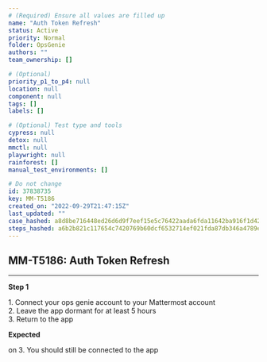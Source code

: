 ```yaml
---
# (Required) Ensure all values are filled up
name: "Auth Token Refresh"
status: Active
priority: Normal
folder: OpsGenie
authors: ""
team_ownership: []

# (Optional)
priority_p1_to_p4: null
location: null
component: null
tags: []
labels: []

# (Optional) Test type and tools
cypress: null
detox: null
mmctl: null
playwright: null
rainforest: []
manual_test_environments: []

# Do not change
id: 37838735
key: MM-T5186
created_on: "2022-09-29T21:47:15Z"
last_updated: ""
case_hashed: a8d8be716448ed26d6d9f7eef15e5c76422aada6fda11642ba916f1d42b34c7668e4b3ef286ee0518fbb566b24c48caa
steps_hashed: a6b2b821c117654c7420769b60dcf6532714ef021fda87db346a4789e44bb9cda28a51c8d9e4513f14c8836027f21a05
---
```


<!-- (Auto-generated) Based on frontmatter's "key" and "name" -->

## MM-T5186: Auth Token Refresh

---

**Step 1**

1\. Connect your ops genie account to your Mattermost account \
2\. Leave the app dormant for at least 5 hours\
3\. Return to the app

**Expected**

on 3. You should still be connected to the app
